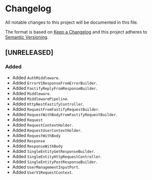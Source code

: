 # Changelog
All notable changes to this project will be documented in this file.

The format is based on [Keep a Changelog](http://keepachangelog.com/en/1.0.0/)
and this project adheres to [Semantic Versioning](http://semver.org/spec/v2.0.0.html).

<!--
## [UNRELEASED]

### Added
### Changed
### Deprecated
### Removed
### Fixed
### Security
### Docs
-->




## [UNRELEASED]

### Added
- Added `AuthMiddleware`.
- Added `ErrorV1ResponseFromErrorBuilder`.
- Added `FastifyReplyFromResponseBuilder`.
- Added `Middleware`.
- Added `MiddlewarePipeline`.
- Added `HttpNestFastifyController`.
- Added `RequestFromFastifyRequestBuilder`.
- Added `RequestWithBodyFromFastifyRequestBuilder`.
- Added `Request`
- Added `RequestContextHolder`.
- Added `RequestUserContextHolder`.
- Added `RequestWithBody`
- Added `Response`
- Added `ResponseWithBody`
- Added `SingleEntityGetResponseBuilder`.
- Added `SingleEntityHttpRequestController`.
- Added `SingleEntityPostResponseBuilder`.
- Added `UserManagementInputPort`.
- Added `UserV1RequestContext`.



